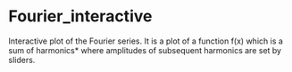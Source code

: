 # Fourier_interactive
Interactive plot of the Fourier series. It is a plot of a function f(x) which is a sum of harmonics* where amplitudes of subsequent harmonics are set by sliders.

